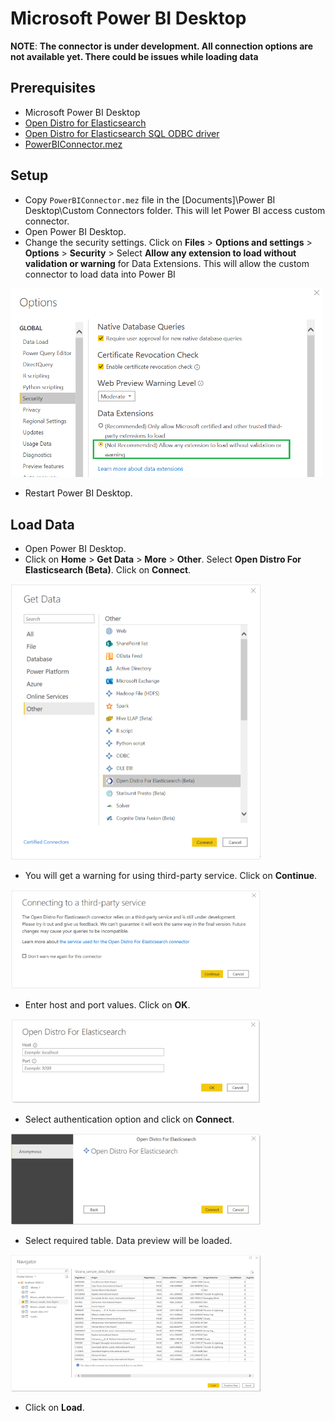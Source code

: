 # Microsoft Power BI Desktop


**NOTE**: **The connector is under development. All connection options are not available yet. There could be issues while loading data**

## Prerequisites
* Microsoft Power BI Desktop
* [Open Distro for Elasticsearch](https://opendistro.github.io/for-elasticsearch-docs/docs/install/)
* [Open Distro for Elasticsearch SQL ODBC driver](https://opendistro.github.io/for-elasticsearch-docs/docs/sql/odbc/)
* [PowerBIConnector.mez](../../src/PowerBIConnector/bin/Release/) 

## Setup
* Copy `PowerBIConnector.mez` file in the [Documents]\Power BI Desktop\Custom Connectors folder. This will let Power BI access custom connector.
* Open Power BI Desktop.
* Change the security settings. Click on **Files** > **Options and settings** > **Options** > **Security** > Select **Allow any extension to load without validation or warning** for Data Extensions. This will allow the custom connector to load data into Power BI

<img src="img/pbi_settings.png" width="500">

* Restart Power BI Desktop.

## Load Data

* Open Power BI Desktop.
* Click on **Home** > **Get Data** > **More** > **Other**. Select **Open Distro For Elasticsearch (Beta)**. Click on **Connect**.

<img src="img/pbi_select_connector.png" width="400">

* You will get a warning for using third-party service. Click on **Continue**.

<img src="img/pbi_third_party_warning.png" width="400">

* Enter host and port values. Click on **OK**.

<img src="img/pbi_connection_string_options.png" width="400">

* Select authentication option and click on **Connect**.

<img src="img/pbi_auth.png" width="400">

* Select required table. Data preview will be loaded.

<img src="img/pbi_data_preview.png" width="400">

* Click on **Load**.




